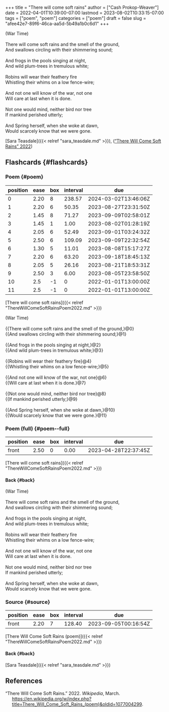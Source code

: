 +++
title = "There will come soft rains"
author = ["Cash Prokop-Weaver"]
date = 2022-04-01T10:39:00-07:00
lastmod = 2023-08-02T10:33:15-07:00
tags = ["poem", "poem"]
categories = ["poem"]
draft = false
slug = "afee42e7-89f6-46ca-aa5d-5b49a1b0c6d1"
+++

<div class="verse">

(War Time)<br />
<br />
There will come soft rains and the smell of the ground,<br />
And swallows circling with their shimmering sound;<br />
<br />
And frogs in the pools singing at night,<br />
And wild plum-trees in tremulous white;<br />
<br />
Robins will wear their feathery fire<br />
Whistling their whims on a low fence-wire;<br />
<br />
And not one will know of the war, not one<br />
Will care at last when it is done.<br />
<br />
Not one would mind, neither bird nor tree<br />
If mankind perished utterly;<br />
<br />
And Spring herself, when she woke at dawn,<br />
Would scarcely know that we were gone.<br />

</div>

[Sara Teasdale]({{< relref "sara_teasdale.md" >}}), (<a href="#citeproc_bib_item_1">“There Will Come Soft Rains” 2022</a>)


## Flashcards {#flashcards}


### Poem {#poem}

| position | ease | box | interval | due                  |
|----------|------|-----|----------|----------------------|
| 0        | 2.20 | 8   | 238.57   | 2024-03-02T13:46:06Z |
| 1        | 2.20 | 6   | 50.35    | 2023-08-27T23:31:50Z |
| 2        | 1.45 | 8   | 71.27    | 2023-09-09T02:58:01Z |
| 3        | 1.45 | 1   | 1.00     | 2023-08-02T01:28:19Z |
| 4        | 2.05 | 6   | 52.49    | 2023-09-01T03:24:32Z |
| 5        | 2.50 | 6   | 109.09   | 2023-09-09T22:32:54Z |
| 6        | 1.30 | 5   | 11.01    | 2023-08-08T15:17:27Z |
| 7        | 2.20 | 6   | 63.20    | 2023-09-18T18:45:13Z |
| 8        | 2.05 | 5   | 26.16    | 2023-08-21T18:53:31Z |
| 9        | 2.50 | 3   | 6.00     | 2023-08-05T23:58:50Z |
| 10       | 2.5  | -1  | 0        | 2022-01-01T13:00:00Z |
| 11       | 2.5  | -1  | 0        | 2022-01-01T13:00:00Z |

[There will come soft rains]({{< relref "ThereWillComeSoftRainsPoem2022.md" >}})

<div class="verse">

(War Time)<br />
<br />
{{There will come soft rains and the smell of the ground,}@0}<br />
{{And swallows circling with their shimmering sound;}@1}<br />
<br />
{{And frogs in the pools singing at night,}@2}<br />
{{And wild plum-trees in tremulous white;}@3}<br />
<br />
{{Robins will wear their feathery fire}@4}<br />
{{Whistling their whims on a low fence-wire;}@5}<br />
<br />
{{And not one will know of the war, not one}@6}<br />
{{Will care at last when it is done.}@7}<br />
<br />
{{Not one would mind, neither bird nor tree}@8}<br />
{{If mankind perished utterly;}@9}<br />
<br />
{{And Spring herself, when she woke at dawn,}@10}<br />
{{Would scarcely know that we were gone.}@11}<br />

</div>


### Poem (full) {#poem--full}

| position | ease | box | interval | due                  |
|----------|------|-----|----------|----------------------|
| front    | 2.50 | 0   | 0.00     | 2023-04-28T22:37:45Z |

[There will come soft rains]({{< relref "ThereWillComeSoftRainsPoem2022.md" >}})


#### Back {#back}

<div class="verse">

(War Time)<br />
<br />
There will come soft rains and the smell of the ground,<br />
And swallows circling with their shimmering sound;<br />
<br />
And frogs in the pools singing at night,<br />
And wild plum-trees in tremulous white;<br />
<br />
Robins will wear their feathery fire<br />
Whistling their whims on a low fence-wire;<br />
<br />
And not one will know of the war, not one<br />
Will care at last when it is done.<br />
<br />
Not one would mind, neither bird nor tree<br />
If mankind perished utterly;<br />
<br />
And Spring herself, when she woke at dawn,<br />
Would scarcely know that we were gone.<br />

</div>


### Source {#source}

| position | ease | box | interval | due                  |
|----------|------|-----|----------|----------------------|
| front    | 2.20 | 7   | 128.40   | 2023-09-05T00:16:54Z |

[There Will Come Soft Rains (poem)]({{< relref "ThereWillComeSoftRainsPoem2022.md" >}})


#### Back {#back}

[Sara Teasdale]({{< relref "sara_teasdale.md" >}})

## References

<style>.csl-entry{text-indent: -1.5em; margin-left: 1.5em;}</style><div class="csl-bib-body">
  <div class="csl-entry"><a id="citeproc_bib_item_1"></a>“There Will Come Soft Rains.” 2022. <i>Wikipedia</i>, March. <a href="https://en.wikipedia.org/w/index.php?title=There_Will_Come_Soft_Rains_(poem)&oldid=1077004299">https://en.wikipedia.org/w/index.php?title=There_Will_Come_Soft_Rains_(poem)&#38;oldid=1077004299</a>.</div>
</div>

